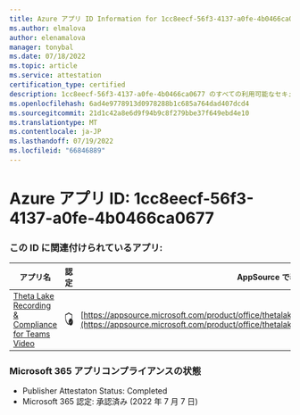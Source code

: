 ```yaml
---
title: Azure アプリ ID Information for 1cc8eecf-56f3-4137-a0fe-4b0466ca0677
ms.author: elmalova
author: elenamalova
manager: tonybal
ms.date: 07/18/2022
ms.topic: article
ms.service: attestation
certification_type: certified
description: 1cc8eecf-56f3-4137-a0fe-4b0466ca0677 のすべての利用可能なセキュリティとコンプライアンス情報。
ms.openlocfilehash: 6ad4e9778913d0978288b1c685a764dad407dcd4
ms.sourcegitcommit: 21d1c42a8e6d9f94b9c8f279bbe37f649ebd4e10
ms.translationtype: MT
ms.contentlocale: ja-JP
ms.lasthandoff: 07/19/2022
ms.locfileid: "66846889"
---
```

# <a name="azure-app-id-1cc8eecf-56f3-4137-a0fe-4b0466ca0677"></a>Azure アプリ ID: 1cc8eecf-56f3-4137-a0fe-4b0466ca0677


### <a name="apps-associated-with-this-id"></a>この ID に関連付けられているアプリ:
| **アプリ名** | **認定** | **AppSource で表示する** |
|--------------|---------------|-----------------------|
| [Theta Lake Recording &amp; Compliance for Teams Video](../forward/thetalake.thetalake_recording_and_compliance_for_teams.md) | <img alt="Certified application badge" src="../media/certified-badge.png" height="25" width="25" /> | [https://appsource.microsoft.com/product/office/thetalake.thetalake_recording_and_compliance_for_teams](https://appsource.microsoft.com/product/office/thetalake.thetalake_recording_and_compliance_for_teams) |

### <a name="microsoft-365-app-compliance-status"></a>Microsoft 365 アプリコンプライアンスの状態
- Publisher Attestaton Status: Completed
- Microsoft 365 認定: 承認済み (2022 年 7 月 7 日)
